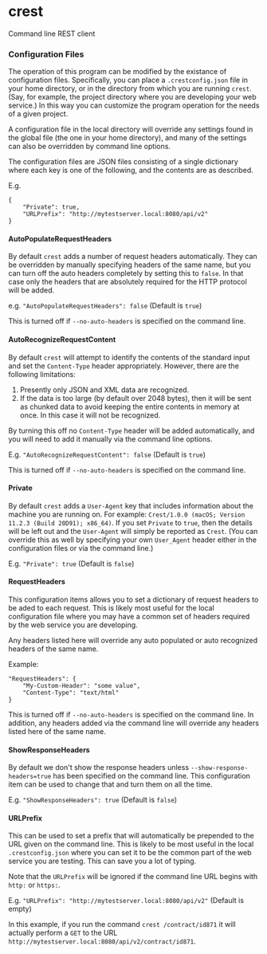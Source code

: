 # crest
Command line REST client

### Configuration Files

The operation of this program can be modified by the existance of configuration files. Specifically,
you can place a `.crestconfig.json` file in your home directory, or in the directory from which
you are running `crest`. (Say, for example, the project directory where you are developing your
web service.) In this way you can customize the program operation for the needs of a given 
project.

A configuration file in the local directory will override any settings found in the global file (the one
in your home directory), and many of the settings can also be overridden by command line
options.

The configuration files are JSON files consisting of a single dictionary where each key is
one of the following, and the contents are as described.

E.g.

    {
        "Private": true,
        "URLPrefix": "http://mytestserver.local:8080/api/v2"
    }

#### AutoPopulateRequestHeaders

By default `crest` adds a number of request headers automatically. They can be overridden
by manually specifying headers of the same name, but you can turn off the auto headers
completely by setting this to `false`. In that case only the headers that are absolutely required
for the HTTP protocol will be added.

e.g. `"AutoPopulateRequestHeaders": false` (Default is `true`)

This is turned off if `--no-auto-headers` is specified on the command line.

#### AutoRecognizeRequestContent

By default `crest` will attempt to identify the contents of the standard input and set the
`Content-Type` header appropriately. However, there are the following limitations:

1. Presently only JSON and XML data are recognized.
2. If the data is too large (by default over 2048 bytes), then it will be sent as chunked data
 to avoid keeping the entire contents in memory at once. In this case it will not be 
 recognized.
 
 By turning this off no `Content-Type` header will be added automatically, and you will
 need to add it manually via the command line options.
 
 E.g. `"AutoRecognizeRequestContent": false` (Default is `true`)
 
 This is turned off if `--no-auto-headers` is specified on the command line.
  
#### Private

By default `crest` adds a `User-Agent` key that includes information about the machine you
are running on. For example: `Crest/1.0.0 (macOS; Version 11.2.3 (Build 20D91); x86_64)`.
If you set `Private` to `true`, then the details will be left out and the `User-Agent` will simply
be reported as `Crest`. (You can override this as well by specifying your own `User_Agent` header
either in the configuration files or via the command line.)

E.g. `"Private": true` (Default is `false`)

#### RequestHeaders

This configuration items allows you to set a dictionary of request headers to be aded to each
request. This is likely most useful for the local configuration file where you may have a
common set of headers required by the web service you are developing.

Any headers listed here will override any auto populated or auto recognized headers of the
same name.

Example:

    "RequestHeaders": {
        "My-Custom-Header": "some value",
        "Content-Type": "text/html"
    }
    
This is turned off if  `--no-auto-headers` is specified on the command line. In addition, any headers
added via the command line will override any headers listed here of the same name.

#### ShowResponseHeaders

By default we don't show the response headers unless `--show-response-headers=true` has been specified 
on the command line. This configuration item can be used to change that and turn them on all the time.

E.g. `"ShowResponseHeaders": true` (Default is `false`)

#### URLPrefix

This can be used to set a prefix that will automatically be prepended to the URL given on the command
line. This is likely to be most useful in the local `.crestconfig.json` where you can set it to be
the common part of the web service you are testing. This can save you a lot of typing.

Note that the `URLPrefix` will be ignored if the command line URL begins with `http:` or
`https:`.

E.g. `"URLPrefix": "http://mytestserver.local:8080/api/v2"` (Default is empty)

In this example, if you run the command `crest /contract/id871` it will actually perform 
a `GET` to the URL `http://mytestserver.local:8080/api/v2/contract/id871`.
